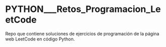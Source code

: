 # PYTHON___Retos_Programacion_LeetCode
Repo que contiene soluciones de ejercicios de programación de la página web LeetCode en código Python.
